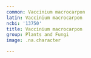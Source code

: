 ```yaml
---
common: Vaccinium macrocarpon
latin: Vaccinium macrocarpon
ncbi: '13750'
title: Vaccinium macrocarpon
group: Plants and Fungi
image: .na.character

---
```

